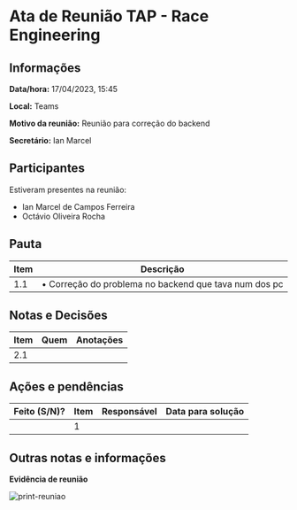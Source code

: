 # Ata de Reunião TAP - Race Engineering

## Informações
**Data/hora:** 17/04/2023, 15:45

**Local:** Teams

**Motivo da reunião:** Reunião para correção do backend

**Secretário:** Ian Marcel

## Participantes
Estiveram presentes na reunião:
- Ian Marcel de Campos Ferreira
- Octávio Oliveira Rocha


## Pauta

Item | Descrição
---- | ----
1.1 | • Correção do problema no backend que tava num dos pc



## Notas e Decisões
Item | Quem | Anotações |
---- | ---- | ---- |
2.1 |  | |



## Ações e pendências
| Feito (S/N)? | Item | Responsável | Data para solução |
| ---- | ---- | ---- | ---- |
|  | 1|  | |


## Outras notas e informações

**Evidência de reunião**


![print-reuniao](/documentacao/imagens/Evidenciadereuniao17-4-2023.png "17/04/2023")


